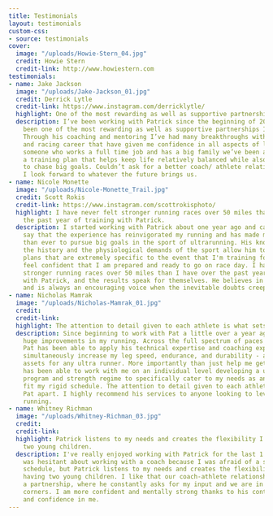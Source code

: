 ```yaml
---
title: Testimonials
layout: testimonials
custom-css:
- source: testimonials
cover:
  image: "/uploads/Howie-Stern_04.jpg"
  credit: Howie Stern
  credit-link: http://www.howiestern.com
testimonials:
- name: Jake Jackson
  image: "/uploads/Jake-Jackson_01.jpg"
  credit: Derrick Lytle
  credit-link: https://www.instagram.com/derricklytle/
  highlight: One of the most rewarding as well as supportive partnerships I’ve experienced.
  description: I’ve been working with Patrick since the beginning of 2020 and it’s
    been one of the most rewarding as well as supportive partnerships I’ve experienced.
    Through his coaching and mentoring I’ve had many breakthroughs with my running
    and racing career that have given me confidence in all aspects of life. Being
    someone who works a full time job and has a big family we’ve been able to structure
    a training plan that helps keep life relatively balanced while also allowing me
    to chase big goals. Couldn’t ask for a better coach/ athlete relationship and
    I look forward to whatever the future brings us.
- name: Nicole Monette
  image: "/uploads/Nicole-Monette_Trail.jpg"
  credit: Scott Rokis
  credit-link: https://www.instagram.com/scottrokisphoto/
  highlight: I have never felt stronger running races over 50 miles than I have over
    the past year of training with Patrick.
  description: I started working with Patrick about one year ago and can honestly
    say that the experience has reinvigorated my running and has made me more excited
    than ever to pursue big goals in the sport of ultrarunning. His knowledge of both
    the history and the physiological demands of the sport allow him to develop training
    plans that are extremely specific to the event that I'm training for and I always
    feel confident that I am prepared and ready to go on race day. I have never felt
    stronger running races over 50 miles than I have over the past year of training
    with Patrick, and the results speak for themselves. He believes in his athletes
    and is always an encouraging voice when the inevitable doubts creep in.
- name: Nicholas Mamrak
  image: "/uploads/Nicholas-Mamrak_01.jpg"
  credit:
  credit-link:
  highlight: The attention to detail given to each athlete is what sets Pat apart.
  description: Since beginning to work with Pat a little over a year ago I have seen
    huge improvements in my running. Across the full spectrum of paces and distances,
    Pat has been able to apply his technical expertise and coaching experience to
    simultaneously increase my leg speed, endurance, and durability - all critical
    assets for any ultra runner. More importantly than just help me get faster, Pat
    has been able to work with me on an individual level developing a unique training
    program and strength regime to specifically cater to my needs as an athlete and
    fit my rigid schedule. The attention to detail given to each athlete is what sets
    Pat apart. I highly recommend his services to anyone looking to level up their
    running.
- name: Whitney Richman
  image: "/uploads/Whitney-Richman_03.jpg"
  credit:
  credit-link:
  highlight: Patrick listens to my needs and creates the flexibility I need with having
    two young children.
  description: I've really enjoyed working with Patrick for the last 1 ½ years. I
    was hesitant about working with a coach because I was afraid of a strict training
    schedule, but Patrick listens to my needs and creates the flexibility I need with
    having two young children. I like that our coach-athlete relationship feels like
    a partnership, where he constantly asks for my input and we are in each other's
    corners. I am more confident and mentally strong thanks to his continued support
    and confidence in me.
---
```

